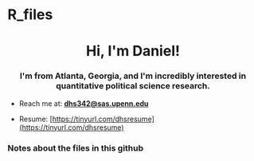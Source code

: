 # R_files
<h1 align="center">Hi, I'm Daniel!</h1>
<h3 align="center">I'm from Atlanta, Georgia, and I'm incredibly interested in quantitative political science research.</h3>

- Reach me at: **dhs342@sas.upenn.edu**

- Resume: [https://tinyurl.com/dhsresume](https://tinyurl.com/dhsresume)

<h3 align="left">Notes about the files in this github</h3>
<p align="left">
</p>
